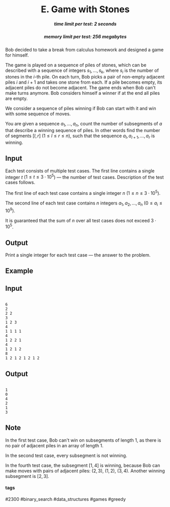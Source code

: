 <h1 style='text-align: center;'> E. Game with Stones</h1>

<h5 style='text-align: center;'>time limit per test: 2 seconds</h5>
<h5 style='text-align: center;'>memory limit per test: 256 megabytes</h5>

Bob decided to take a break from calculus homework and designed a game for himself. 

The game is played on a sequence of piles of stones, which can be described with a sequence of integers $s_1, \ldots, s_k$, where $s_i$ is the number of stones in the $i$-th pile. On each turn, Bob picks a pair of non-empty adjacent piles $i$ and $i+1$ and takes one stone from each. If a pile becomes empty, its adjacent piles do not become adjacent. The game ends when Bob can't make turns anymore. Bob considers himself a winner if at the end all piles are empty.

We consider a sequence of piles winning if Bob can start with it and win with some sequence of moves.

You are given a sequence $a_1, \ldots, a_n$, count the number of subsegments of $a$ that describe a winning sequence of piles. In other words find the number of segments $[l, r]$ ($1 \leq l \leq r \leq n$), such that the sequence $a_l, a_{l+1}, \ldots, a_r$ is winning.

## Input

Each test consists of multiple test cases. The first line contains a single integer $t$ ($1 \leq t \leq 3 \cdot 10^5$) — the number of test cases. Description of the test cases follows.

The first line of each test case contains a single integer $n$ ($1 \leq n \leq 3 \cdot 10^5$).

The second line of each test case contains $n$ integers $a_1, a_2, \ldots, a_n$ ($0 \leq a_i \leq 10^9$).

It is guaranteed that the sum of $n$ over all test cases does not exceed $3 \cdot 10^5$.

## Output

Print a single integer for each test case — the answer to the problem.

## Example

## Input


```

6
2
2 2
3
1 2 3
4
1 1 1 1
4
1 2 2 1
4
1 2 1 2
8
1 2 1 2 1 2 1 2

```
## Output


```

1
0
4
2
1
3

```
## Note

In the first test case, Bob can't win on subsegments of length $1$, as there is no pair of adjacent piles in an array of length $1$.

In the second test case, every subsegment is not winning.

In the fourth test case, the subsegment $[1, 4]$ is winning, because Bob can make moves with pairs of adjacent piles: $(2, 3)$, $(1, 2)$, $(3, 4)$. Another winning subsegment is $[2, 3]$.



#### tags 

#2300 #binary_search #data_structures #games #greedy 